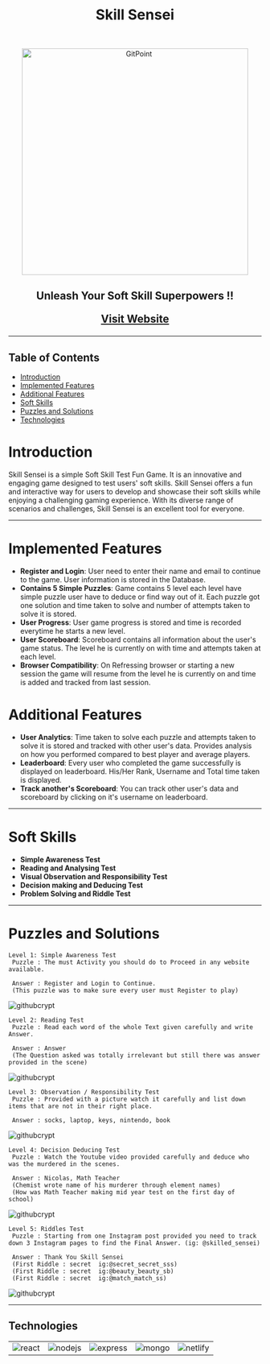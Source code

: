 <h1 align="center"> Skill Sensei </h1> <br>

<p align="center">
  <a href="https://gitpoint.co/">
    <img alt="GitPoint" title="GitPoint" src="https://user-images.githubusercontent.com/82889656/232326494-7bdb5e0f-c953-4d85-80a9-6d576a691620.png" width="450">
  </a>
</p>

<h2 align="center">
Unleash Your Soft Skill Superpowers !!

[Visit Website](https://theskillsensei.netlify.app/)

</h2>

<hr>

## Table of Contents

- [Introduction](#introduction)
- [Implemented Features](#Implementedfeatures)
- [Additional Features](#Additionalfeatures)
- [Soft Skills](#softskills)
- [Puzzles and Solutions](#games)
- [Technologies](#technologies)

# Introduction

Skill Sensei is a simple Soft Skill Test Fun Game. It is an innovative and engaging game designed to test users' soft skills. Skill Sensei offers a fun and interactive way for users to develop and showcase their soft skills while enjoying a challenging gaming experience. With its diverse range of scenarios and challenges, Skill Sensei is an excellent tool for everyone.

<hr>

# Implemented Features

- **Register and Login**: User need to enter their name and email to continue to the game. User information is stored in the Database.
- **Contains 5 Simple Puzzles**: Game contains 5 level each level have simple puzzle user have to deduce or find way out of it. Each puzzle got one solution and time taken to solve and number of attempts taken to solve it is stored.
- **User Progress**: User game progress is stored and time is recorded everytime he starts a new level.
- **User Scoreboard**: Scoreboard contains all information about the user's game status. The level he is currently on with time and attempts taken at each level.
- **Browser Compatibility**: On Refressing browser or starting a new session the game will resume from the level he is currently on and time is added and tracked from last session.

# Additional Features

- **User Analytics**: Time taken to solve each puzzle and attempts taken to solve it is stored and tracked with other user's data. Provides analysis on how you performed compared to best player and average players.
- **Leaderboard**: Every user who completed the game successfully is displayed on leaderboard. His/Her Rank, Username and Total time taken is displayed.
- **Track another's Scoreboard**: You can track other user's data and scoreboard by clicking on it's username on leaderboard.

<hr>

# Soft Skills

- **Simple Awareness Test**
- **Reading and Analysing Test**
- **Visual Observation and Responsibility Test**
- **Decision making and Deducing Test**
- **Problem Solving and Riddle Test**

<hr>

# Puzzles and Solutions

    Level 1: Simple Awareness Test
     Puzzle : The must Activity you should do to Proceed in any website available.

     Answer : Register and Login to Continue.
     (This puzzle was to make sure every user must Register to play)

<img alt="githubcrypt" title="githubcrypt" src="https://user-images.githubusercontent.com/82889656/232333920-278c000c-8cdd-46b4-9fb8-09bc5603d510.png" >

    Level 2: Reading Test
     Puzzle : Read each word of the whole Text given carefully and write Answer.

     Answer : Answer
     (The Question asked was totally irrelevant but still there was answer provided in the scene)

<img alt="githubcrypt" title="githubcrypt" src="https://user-images.githubusercontent.com/82889656/232334040-2d5658ad-a8a2-40ab-9e1c-dcb47e1b173e.png" >

    Level 3: Observation / Responsibility Test
     Puzzle : Provided with a picture watch it carefully and list down items that are not in their right place.

     Answer : socks, laptop, keys, nintendo, book

<img alt="githubcrypt" title="githubcrypt" src="https://user-images.githubusercontent.com/82889656/232334082-705e583a-932b-48c4-87be-75e7e6e27cc2.png" >

    Level 4: Decision Deducing Test
     Puzzle : Watch the Youtube video provided carefully and deduce who was the murdered in the scenes.

     Answer : Nicolas, Math Teacher
     (Chemist wrote name of his murderer through element names)
     (How was Math Teacher making mid year test on the first day of school)

<img alt="githubcrypt" title="githubcrypt" src="https://user-images.githubusercontent.com/82889656/232334148-c4bd1c3f-af42-450a-9a01-7a4c5849a6d2.png" >

    Level 5: Riddles Test
     Puzzle : Starting from one Instagram post provided you need to track down 3 Instagram pages to find the Final Answer. (ig: @skilled_sensei)

     Answer : Thank You Skill Sensei
     (First Riddle : secret  ig:@secret_secret_sss)
     (First Riddle : secret  ig:@beauty_beauty_sb)
     (First Riddle : secret  ig:@match_match_ss)

<img alt="githubcrypt" title="githubcrypt" src="https://user-images.githubusercontent.com/82889656/232334157-8c9a2be6-f146-49d3-bc13-0c50d5654ef7.png" >

<hr>

## Technologies

<table>
<tr >

<td>
<!-- react -->
<img src="https://img.shields.io/badge/React-20232A?style=for-the-badge&logo=react&logoColor=61DAFB" alt="react" /> </td>

<td>
<!-- nodeJS -->
<img src="https://img.shields.io/badge/Node.js-43853D?style=for-the-badge&logo=node.js&logoColor=white" alt="nodejs" /> </td>

<td>
<!-- react -->
<img src="https://img.shields.io/badge/Express.js-404D59?style=for-the-badge" alt="express" /> </td>

<td>
<!-- react -->
<img src="https://img.shields.io/badge/MongoDB-4EA94B?style=for-the-badge&logo=mongodb&logoColor=white" alt="mongo" /> </td>

<td>
<!-- react -->
<img src="https://img.shields.io/badge/Netlify-00C7B7?style=for-the-badge&logo=netlify&logoColor=white" alt="netlify" /> </td>

</tr>

</table>

